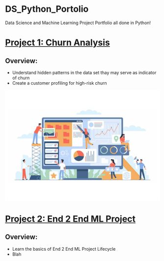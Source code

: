 # DS_Python_Portolio
Data Science and Machine Learning Project Portfolio all done in Python!

# [Project 1: Churn Analysis](https://github.com/rjdp07/Churn)
## Overview:
  - Understand hidden patterns in the data set thay may serve as indicator of churn
  - Create a customer profiling for high-risk churn

![](https://github.com/rjdp07/DS_Python_Portolio/blob/master/images/data_analytics.jpg)
# [Project 2: End 2 End ML Project](https://github.com/rjdp07/mlproject)
## Overview:
  - Learn the basics of End 2 End ML Project Lifecycle
  - Blah 
